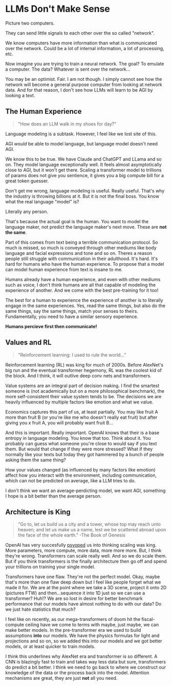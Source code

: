 # LLMs Don't Make Sense

Picture two computers.

They can send little signals to each other over the so called "network".

We know computers have more information than what is communicated over the
network. Could be a lot of internal information, a lot of processing, etc.

Now imagine you are trying to train a neural network. The goal? To emulate a 
computer. The data? Whatever is sent over the network...

You may be an optimist. Fair. I am not though. I simply cannot see how the 
network will become a general purpose computer from looking at network data. And 
for that reason, I don't see how LLMs will learn to be AGI by looking a text.

## The Human Experience

> "How does an LLM walk in my shoes for day?"

Language modeling is a subtask. However, I feel like we lost site of this.

AGI *would* be able to model language, but language model doesn't need AGI.

We know this to be true. We have Claude and ChatGPT and LLama and so on. They 
model language exceptionally well. It feels almost asymptotically close to AGI,
but it won't get there. Scaling a transformer model to trillions of params does 
not give you sentience, it gives you a big compute bill for a great token guesser.

Don't get me wrong, language modeling is useful. Really useful. That's why the 
industry is throwing billions at it. But it is not the final boss. You know what 
the real language "model" is?

Literally any person.

That's because the actual goal is the human. You want to model the language 
maker, not predict the language maker's next move. These are **not the same**.

Part of this comes from text being a terrible communication protocol. So much is
missed, so much is conveyed through other mediums like body language and facial 
expressions and tone and so on. Theres a reason people still struggle with 
communication in their adulthood. It's hard. It's hard for humans who have the 
human experience. To propose that a model can model human experience from text 
is insane to me. 

Humans already have a human experience, and even with other mediums such as voice,
I don't think humans are all that capable of modeling the experience of another.
And we come with the best pre-training for it too!

The best for a human to experience the experience of another is to literally 
engage in the same experiences. Yes, read the same things, but also do the same 
things, say the same things, match your senses to theirs. Fundamentally, you 
need to have a similar sensory experience. 

**Humans percieve first then communicate!**

## Values and RL

> "Reinforcement learning: I used to rule the world..."

Reinforcement learning (RL) was king for much of 2000s. Before AlexNet's big run 
and the eventual transformer hegemony, RL was the coolest kid of the block. And 
I think, it will outlive deep conv nets and transformers.

Value systems are an integral part of decision making. I find the smartest 
someone is (not academically but on a more philosophical benchmark), the more 
self-consistent their value system tends to be. The decisions we are heavily 
influenced by multiple factors like emotion and what we value.

Economics captures this part of us, at least partially. You may like fruit A 
more than fruit B (or you're like me who doesn't really eat fruit) but after 
giving you _x_ fruit A, you will probably want fruit B...

And this is important. Really important. OpenAI knows that their is a base 
entropy in language modeling. You know that too. Think about it. You probably 
can guess what someone you're close to would say if you text them. But would 
that change if they were more stressed? What if they normally like your texts 
but today they got hammered by a bunch of people asking them the same thing? 

How your values changed (as influenced by many factors like emotion) affect how 
you interact with the environment, including communication, which can not be 
predicted on average, like a LLM tries to do.

I don't think we want an average-perdicting model, we want AGI, something I hope 
is a bit better than the average person.

## Architecture is King

> "Go to, let us build us a city and a tower, whose top may reach unto heaven; 
> and let us make us a name, lest we be scattered abroad upon the face of the 
> whole earth." -The Book of Genesis

OpenAI has very succesfully [psyoped](https://en.wikipedia.org/wiki/Psychological_operations_(United_States)) 
us into thinking scaling was king. More parameters, more compute, more data, more
more more. But, I think they're wrong. Transformers can scale really well. And 
so we do scale them. But if you think transformers is the finally architecture 
then go off and spend your trillions on training your single model.

Transformers have one flaw. They're not the perfect model. Okay, maybe that's 
more than one flaw deep down but I feel like people forget what we made it for.
We are at the point where we take a 3D scene, project it onto 2D (pictures FTW) 
and then...sequence it into 1D just so we can use a transformer? Huh!? We are so 
lost in desire for better benchmark performance that our models have almost 
nothing to do with our data? Do we just hate statistics that much?

I feel like on recently, as our mega-transformers of doom hit the fiscal-compute 
ceiling have we come to terms with maybe, just maybe, we can make better models.
In the pre-transformer era we used to build assumptions **into** our models. We 
have the physics formulas for light and projections and so on, so we added this 
into our models and we got better models, or at least quicker to train models.

I think this underlines why AlexNet era and transformer is so different. A CNN 
is blazingly fast to train and takes way less data but sure, transformers do 
predict a bit better. I think we need to go back to where we construct our 
knowledge of the data or the process back into the model. Attention mechanisms 
are great, they are just **not** all you need.
